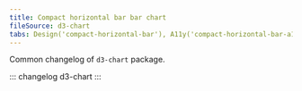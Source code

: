 ```yaml
---
title: Compact horizontal bar bar chart
fileSource: d3-chart
tabs: Design('compact-horizontal-bar'), A11y('compact-horizontal-bar-a11y'), API('compact-horizontal-bar-api'), Examples('compact-horizontal-bar-d3-code'), Changelog('d3-chart-changelog')
---
```


Common changelog of `d3-chart` package.

::: changelog d3-chart :::
